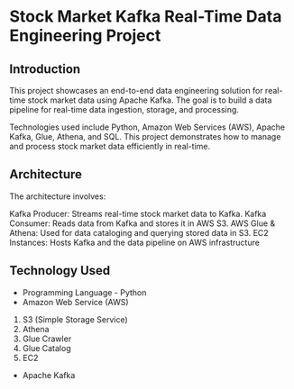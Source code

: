 # Stock Market Kafka Real-Time Data Engineering Project

## Introduction 
This project showcases an end-to-end data engineering solution for real-time stock market data using Apache Kafka. The goal is to build a data pipeline for real-time data ingestion, storage, and processing.

Technologies used include Python, Amazon Web Services (AWS), Apache Kafka, Glue, Athena, and SQL. This project demonstrates how to manage and process stock market data efficiently in real-time.

## Architecture
The architecture involves:

Kafka Producer: Streams real-time stock market data to Kafka.
Kafka Consumer: Reads data from Kafka and stores it in AWS S3.
AWS Glue & Athena: Used for data cataloging and querying stored data in S3.
EC2 Instances: Hosts Kafka and the data pipeline on AWS infrastructure

## Technology Used
- Programming Language - Python
- Amazon Web Service (AWS)
1. S3 (Simple Storage Service)
2. Athena
3. Glue Crawler
4. Glue Catalog
5. EC2
- Apache Kafka




